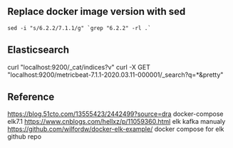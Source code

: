 ## Replace docker image version with sed
```
sed -i "s/6.2.2/7.1.1/g" `grep "6.2.2" -rl .`
```
## Elasticsearch
curl "localhost:9200/_cat/indices?v"
curl -X GET "localhost:9200/metricbeat-7.1.1-2020.03.11-000001/_search?q=*&pretty"

## Reference
https://blog.51cto.com/13555423/2442499?source=dra   docker-compose elk7.1
https://www.cnblogs.com/hellxz/p/11059360.html   elk  kafka manualy
https://github.com/wilfordw/docker-elk-example/  docker compose for elk github repo